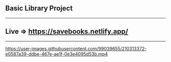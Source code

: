 <h2>Basic Library Project </h2>

---

## Live => https://savebooks.netlify.app/


---



https://user-images.githubusercontent.com/99039655/210313372-e0587a39-ddbe-467e-ae1f-0e3e4095d53b.mp4

